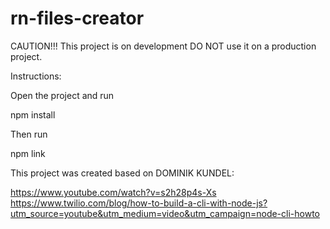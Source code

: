 # rn-files-creator

CAUTION!!!
This project is on development DO NOT use it on a production project.


Instructions:

Open the project and run

npm install

Then run 

npm link 

This project was created based on DOMINIK KUNDEL:

https://www.youtube.com/watch?v=s2h28p4s-Xs
https://www.twilio.com/blog/how-to-build-a-cli-with-node-js?utm_source=youtube&utm_medium=video&utm_campaign=node-cli-howto
